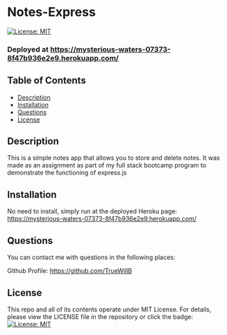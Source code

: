 # Notes-Express

[![License: MIT](https://img.shields.io/badge/License-MIT-yellow.svg)](https://opensource.org/licenses/MIT)

### Deployed at https://mysterious-waters-07373-8f47b936e2e9.herokuapp.com/

## Table of Contents

- [Description](#description)
- [Installation](#installation)
- [Questions](#questions)
- [License](#license)

## Description

This is a simple notes app that allows you to store and delete notes. It was made as an assignment as part of my full stack bootcamp program to demonstrate the functioning of express.js

## Installation

No need to install, simply run at the deployed Heroku page: https://mysterious-waters-07373-8f47b936e2e9.herokuapp.com/

## Questions

You can contact me with questions in the following places:<br/>

Github Profile: https://github.com/TrueWillB<br/>

## License

This repo and all of its contents operate under MIT License. For details, please view the LICENSE file in the repository or click the badge: [![License: MIT](https://img.shields.io/badge/License-MIT-yellow.svg)](https://opensource.org/licenses/MIT)
